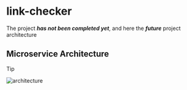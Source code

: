 # link-checker
The project ***has not been completed yet***, and here the ***future*** project architecture

## Microservice Architecture
>[!TIP]
> ![architecture](https://github.com/user-attachments/assets/c9f6dc78-9e9f-46d3-9bd5-24aa44b23eca)
